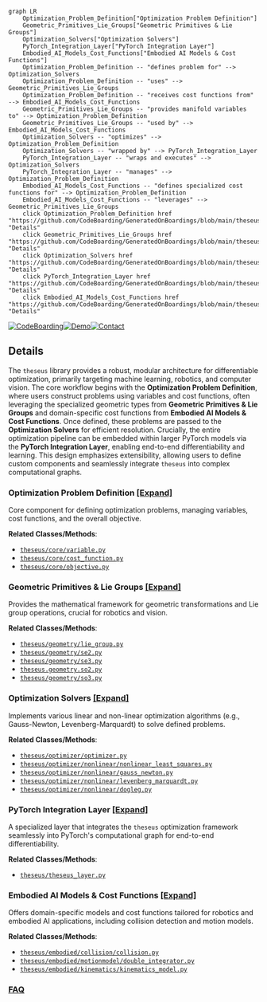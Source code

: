 ```mermaid
graph LR
    Optimization_Problem_Definition["Optimization Problem Definition"]
    Geometric_Primitives_Lie_Groups["Geometric Primitives & Lie Groups"]
    Optimization_Solvers["Optimization Solvers"]
    PyTorch_Integration_Layer["PyTorch Integration Layer"]
    Embodied_AI_Models_Cost_Functions["Embodied AI Models & Cost Functions"]
    Optimization_Problem_Definition -- "defines problem for" --> Optimization_Solvers
    Optimization_Problem_Definition -- "uses" --> Geometric_Primitives_Lie_Groups
    Optimization_Problem_Definition -- "receives cost functions from" --> Embodied_AI_Models_Cost_Functions
    Geometric_Primitives_Lie_Groups -- "provides manifold variables to" --> Optimization_Problem_Definition
    Geometric_Primitives_Lie_Groups -- "used by" --> Embodied_AI_Models_Cost_Functions
    Optimization_Solvers -- "optimizes" --> Optimization_Problem_Definition
    Optimization_Solvers -- "wrapped by" --> PyTorch_Integration_Layer
    PyTorch_Integration_Layer -- "wraps and executes" --> Optimization_Solvers
    PyTorch_Integration_Layer -- "manages" --> Optimization_Problem_Definition
    Embodied_AI_Models_Cost_Functions -- "defines specialized cost functions for" --> Optimization_Problem_Definition
    Embodied_AI_Models_Cost_Functions -- "leverages" --> Geometric_Primitives_Lie_Groups
    click Optimization_Problem_Definition href "https://github.com/CodeBoarding/GeneratedOnBoardings/blob/main/theseus/Optimization_Problem_Definition.md" "Details"
    click Geometric_Primitives_Lie_Groups href "https://github.com/CodeBoarding/GeneratedOnBoardings/blob/main/theseus/Geometric_Primitives_Lie_Groups.md" "Details"
    click Optimization_Solvers href "https://github.com/CodeBoarding/GeneratedOnBoardings/blob/main/theseus/Optimization_Solvers.md" "Details"
    click PyTorch_Integration_Layer href "https://github.com/CodeBoarding/GeneratedOnBoardings/blob/main/theseus/PyTorch_Integration_Layer.md" "Details"
    click Embodied_AI_Models_Cost_Functions href "https://github.com/CodeBoarding/GeneratedOnBoardings/blob/main/theseus/Embodied_AI_Models_Cost_Functions.md" "Details"
```

[![CodeBoarding](https://img.shields.io/badge/Generated%20by-CodeBoarding-9cf?style=flat-square)](https://github.com/CodeBoarding/GeneratedOnBoardings)[![Demo](https://img.shields.io/badge/Try%20our-Demo-blue?style=flat-square)](https://www.codeboarding.org/demo)[![Contact](https://img.shields.io/badge/Contact%20us%20-%20contact@codeboarding.org-lightgrey?style=flat-square)](mailto:contact@codeboarding.org)

## Details

The `theseus` library provides a robust, modular architecture for differentiable optimization, primarily targeting machine learning, robotics, and computer vision. The core workflow begins with the **Optimization Problem Definition**, where users construct problems using variables and cost functions, often leveraging the specialized geometric types from **Geometric Primitives & Lie Groups** and domain-specific cost functions from **Embodied AI Models & Cost Functions**. Once defined, these problems are passed to the **Optimization Solvers** for efficient resolution. Crucially, the entire optimization pipeline can be embedded within larger PyTorch models via the **PyTorch Integration Layer**, enabling end-to-end differentiability and learning. This design emphasizes extensibility, allowing users to define custom components and seamlessly integrate `theseus` into complex computational graphs.

### Optimization Problem Definition [[Expand]](./Optimization_Problem_Definition.md)
Core component for defining optimization problems, managing variables, cost functions, and the overall objective.


**Related Classes/Methods**:

- <a href="https://github.com/facebookresearch/theseus/blob/main/theseus/core/variable.py" target="_blank" rel="noopener noreferrer">`theseus/core/variable.py`</a>
- <a href="https://github.com/facebookresearch/theseus/blob/main/theseus/core/cost_function.py" target="_blank" rel="noopener noreferrer">`theseus/core/cost_function.py`</a>
- <a href="https://github.com/facebookresearch/theseus/blob/main/theseus/core/objective.py" target="_blank" rel="noopener noreferrer">`theseus/core/objective.py`</a>


### Geometric Primitives & Lie Groups [[Expand]](./Geometric_Primitives_Lie_Groups.md)
Provides the mathematical framework for geometric transformations and Lie group operations, crucial for robotics and vision.


**Related Classes/Methods**:

- <a href="https://github.com/facebookresearch/theseus/blob/main/theseus/geometry/lie_group.py" target="_blank" rel="noopener noreferrer">`theseus/geometry/lie_group.py`</a>
- <a href="https://github.com/facebookresearch/theseus/blob/main/theseus/geometry/se2.py" target="_blank" rel="noopener noreferrer">`theseus/geometry/se2.py`</a>
- <a href="https://github.com/facebookresearch/theseus/blob/main/theseus/geometry/se3.py" target="_blank" rel="noopener noreferrer">`theseus/geometry/se3.py`</a>
- <a href="https://github.com/facebookresearch/theseus/blob/main/theseus/geometry/so2.py" target="_blank" rel="noopener noreferrer">`theseus.geometry.so2.py`</a>
- <a href="https://github.com/facebookresearch/theseus/blob/main/theseus/geometry/so3.py" target="_blank" rel="noopener noreferrer">`theseus/geometry/so3.py`</a>


### Optimization Solvers [[Expand]](./Optimization_Solvers.md)
Implements various linear and non-linear optimization algorithms (e.g., Gauss-Newton, Levenberg-Marquardt) to solve defined problems.


**Related Classes/Methods**:

- <a href="https://github.com/facebookresearch/theseus/blob/main/theseus/optimizer/optimizer.py" target="_blank" rel="noopener noreferrer">`theseus/optimizer/optimizer.py`</a>
- <a href="https://github.com/facebookresearch/theseus/blob/main/theseus/optimizer/nonlinear/nonlinear_least_squares.py" target="_blank" rel="noopener noreferrer">`theseus/optimizer/nonlinear/nonlinear_least_squares.py`</a>
- <a href="https://github.com/facebookresearch/theseus/blob/main/theseus/optimizer/nonlinear/gauss_newton.py" target="_blank" rel="noopener noreferrer">`theseus/optimizer/nonlinear/gauss_newton.py`</a>
- <a href="https://github.com/facebookresearch/theseus/blob/main/theseus/optimizer/nonlinear/levenberg_marquardt.py" target="_blank" rel="noopener noreferrer">`theseus/optimizer/nonlinear/levenberg_marquardt.py`</a>
- <a href="https://github.com/facebookresearch/theseus/blob/main/theseus/optimizer/nonlinear/dogleg.py" target="_blank" rel="noopener noreferrer">`theseus/optimizer/nonlinear/dogleg.py`</a>


### PyTorch Integration Layer [[Expand]](./PyTorch_Integration_Layer.md)
A specialized layer that integrates the `theseus` optimization framework seamlessly into PyTorch's computational graph for end-to-end differentiability.


**Related Classes/Methods**:

- <a href="https://github.com/facebookresearch/theseus/blob/main/theseus/theseus_layer.py" target="_blank" rel="noopener noreferrer">`theseus/theseus_layer.py`</a>


### Embodied AI Models & Cost Functions [[Expand]](./Embodied_AI_Models_Cost_Functions.md)
Offers domain-specific models and cost functions tailored for robotics and embodied AI applications, including collision detection and motion models.


**Related Classes/Methods**:

- <a href="https://github.com/facebookresearch/theseus/blob/main/theseus/embodied/collision/collision.py" target="_blank" rel="noopener noreferrer">`theseus/embodied/collision/collision.py`</a>
- <a href="https://github.com/facebookresearch/theseus/blob/main/theseus/embodied/motionmodel/double_integrator.py" target="_blank" rel="noopener noreferrer">`theseus/embodied/motionmodel/double_integrator.py`</a>
- <a href="https://github.com/facebookresearch/theseus/blob/main/theseus/embodied/kinematics/kinematics_model.py" target="_blank" rel="noopener noreferrer">`theseus/embodied/kinematics/kinematics_model.py`</a>




### [FAQ](https://github.com/CodeBoarding/GeneratedOnBoardings/tree/main?tab=readme-ov-file#faq)
